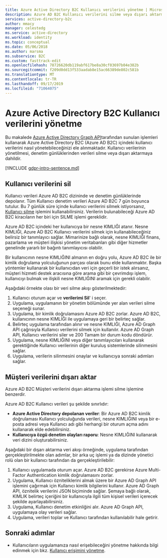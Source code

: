 ```yaml
---
title: Azure Active Directory B2C Kullanıcı verilerini yönetme | Microsoft Docs
description: Azure AD B2C Kullanıcı verilerini silme veya dışarı aktarma hakkında bilgi edinin.
services: active-directory-b2c
author: mmacy
manager: celestedg
ms.service: active-directory
ms.workload: identity
ms.topic: conceptual
ms.date: 05/06/2018
ms.author: marsma
ms.subservice: B2C
ms.custom: fasttrack-edit
ms.openlocfilehash: 78726620db119abf617be8a30cf03697b04e382b
ms.sourcegitcommit: f209d0dd13f533aadab8e15ac66389de802c581b
ms.translationtype: MT
ms.contentlocale: tr-TR
ms.lasthandoff: 09/17/2019
ms.locfileid: "71064075"
---
```

# <a name="manage-user-data-in-azure-active-directory-b2c"></a>Azure Active Directory B2C Kullanıcı verilerini yönetme

 Bu makalede [Azure Active Directory Graph API](/previous-versions/azure/ad/graph/api/api-catalog)tarafından sunulan işlemleri kullanarak Azure Active Directory B2C (Azure AD B2C) içindeki kullanıcı verilerini nasıl yönetebileceğinizi ele alınmaktadır. Kullanıcı verilerinin yönetilmesi, denetim günlüklerinden verileri silme veya dışarı aktarmaya dahildir.

[!INCLUDE [gdpr-intro-sentence.md](../../includes/gdpr-intro-sentence.md)]

## <a name="delete-user-data"></a>Kullanıcı verilerini sil

Kullanıcı verileri Azure AD B2C dizininde ve denetim günlüklerinde depolanır. Tüm Kullanıcı denetim verileri Azure AD B2C 7 gün boyunca tutulur. Bu 7 günlük süre içinde kullanıcı verilerini silmek istiyorsanız, [Kullanıcı silme](/previous-versions/azure/ad/graph/api/users-operations#DeleteUser) işlemini kullanabilirsiniz. Verilerin bulunabileceği Azure AD B2C kiracıların her biri için SILME işlemi gereklidir.

Azure AD B2C içindeki her kullanıcıya bir nesne KIMLIĞI atanır. Nesne KIMLIĞI, Azure AD B2C Kullanıcı verilerini silmek için kullanabileceğiniz belirsiz bir tanımlayıcı sağlar. Mimarinize bağlı olarak, nesne KIMLIĞI finans, pazarlama ve müşteri ilişkisi yönetim veritabanları gibi diğer hizmetler genelinde yararlı bir bağıntı tanımlayıcısı olabilir.

Bir kullanıcının nesne KIMLIĞINI almanın en doğru yolu, Azure AD B2C ile bir kimlik doğrulama yolculuğunun parçası olarak bunu elde kullanmaktır. Başka yöntemler kullanarak bir kullanıcıdan veri için geçerli bir istek alırsanız, müşteri hizmeti destek aracısına göre arama gibi bir çevrimdışı işlem, kullanıcıyı bulmak ve ilişkili nesne KIMLIĞINI aramak için gerekli olabilir.

Aşağıdaki örnekte olası bir veri silme akışı gösterilmektedir:

1. Kullanıcı oturum açar ve **verilerimi Sil**' i seçer.
2. Uygulama, uygulamanın bir yönetim bölümünde yer alan verileri silme seçeneği sunar.
3. Uygulama, bir kimlik doğrulamasını Azure AD B2C zorlar. Azure AD B2C, kullanıcının nesne KIMLIĞI ile uygulamaya geri bir belirteç sağlar.
4. Belirteç uygulama tarafından alınır ve nesne KIMLIĞI, Azure AD Graph API çağrısıyla Kullanıcı verilerini silmek için kullanılır. Azure AD Graph API, Kullanıcı verilerini siler ve 200 Tamam bir durum kodu döndürür.
5. Uygulama, nesne KIMLIĞINI veya diğer tanımlayıcıları kullanarak gerektiğinde Kullanıcı verilerinin diğer kuruluş sistemlerinde silinmesini sağlar.
6. Uygulama, verilerin silinmesini onaylar ve kullanıcıya sonraki adımları sağlar.

## <a name="export-customer-data"></a>Müşteri verilerini dışarı aktar

Azure AD B2C Müşteri verilerini dışarı aktarma işlemi silme işlemine benzerdir.

Azure AD B2C Kullanıcı verileri şu şekilde sınırlıdır:

- **Azure Active Directory depolanan veriler**: Bir Azure AD B2C kimlik doğrulaması Kullanıcı yolculuğunda verileri, nesne KIMLIĞINI veya bir e-posta adresi veya Kullanıcı adı gibi herhangi bir oturum açma adını kullanarak elde edebilirsiniz.
- **Kullanıcıya özgü denetim olayları raporu**: Nesne KIMLIĞINI kullanarak veri dizini oluşturabilirsiniz.

Aşağıdaki bir dışarı aktarma veri akışı örneğinde, uygulama tarafından gerçekleştirilmekte olan adımlar, bir arka uç işlemi ya da dizinde yönetici rolü olan bir kullanıcı tarafından da gerçekleştirilebilir:

1. Kullanıcı uygulamada oturum açar. Azure AD B2C gerekirse Azure Multi-Factor Authentication kimlik doğrulamasını zorlar.
2. Uygulama, Kullanıcı özniteliklerini almak üzere bir Azure AD Graph API işlemini çağırmak için Kullanıcı kimlik bilgilerini kullanır. Azure AD Graph API, öznitelik verilerini JSON biçiminde sağlar. Şemaya bağlı olarak, KIMLIK belirteç içeriğini bir kullanıcıyla ilgili tüm kişisel verileri içerecek şekilde ayarlayabilirsiniz.
3. Uygulama, Kullanıcı denetim etkinliğini alır. Azure AD Graph API, uygulamaya olay verileri sağlar.
4. Uygulama, verileri toplar ve Kullanıcı tarafından kullanılabilir hale getirir.

## <a name="next-steps"></a>Sonraki adımlar

- Kullanıcıların uygulamanıza nasıl erişebileceğini yönetme hakkında bilgi edinmek için bkz. [Kullanıcı erişimini yönetme](manage-user-access.md).




